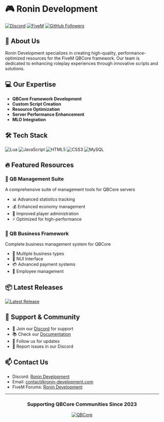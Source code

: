 # 🎮 Ronin Development

[![Discord](https://img.shields.io/badge/Discord-Join%20Us-7289DA?style=for-the-badge&logo=discord&logoColor=white)](https://discord.gg/ronin-development)
[![FiveM](https://img.shields.io/badge/FiveM-Featured%20Resources-F24E1E?style=for-the-badge&logo=fivem&logoColor=white)](https://forum.cfx.re)
[![GitHub Followers](https://img.shields.io/github/followers/Ronin-Development?style=for-the-badge&logo=github&logoColor=white&label=FOLLOWERS)](https://github.com/Ronin-Development)

## 🚀 About Us
Ronin Development specializes in creating high-quality, performance-optimized resources for the FiveM QBCore framework. Our team is dedicated to enhancing roleplay experiences through innovative scripts and solutions.

## 💻 Our Expertise
- **QBCore Framework Development**
- **Custom Script Creation**
- **Resource Optimization**
- **Server Performance Enhancement**
- **MLO Integration**

## 🛠️ Tech Stack
![Lua](https://img.shields.io/badge/Lua-2C2D72?style=for-the-badge&logo=lua&logoColor=white)
![JavaScript](https://img.shields.io/badge/JavaScript-F7DF1E?style=for-the-badge&logo=javascript&logoColor=black)
![HTML5](https://img.shields.io/badge/HTML5-E34F26?style=for-the-badge&logo=html5&logoColor=white)
![CSS3](https://img.shields.io/badge/CSS3-1572B6?style=for-the-badge&logo=css3&logoColor=white)
![MySQL](https://img.shields.io/badge/MySQL-4479A1?style=for-the-badge&logo=mysql&logoColor=white)

## 🔥 Featured Resources

### 💼 QB Management Suite
A comprehensive suite of management tools for QBCore servers
- 📊 Advanced statistics tracking
- 💰 Enhanced economy management
- 👥 Improved player administration
- ⚡ Optimized for high-performance

### 🏢 QB Business Framework
Complete business management system for QBCore
- 🏪 Multiple business types
- 📱 NUI Interface
- 💳 Advanced payment systems
- 👥 Employee management

## 📦 Latest Releases

<!-- This section automatically updates with your latest releases -->
[![Latest Release](https://img.shields.io/github/v/release/Ronin-Development/latest-resource?style=for-the-badge&logo=github&label=LATEST%20RELEASE)](https://github.com/Ronin-Development/latest-resource/releases/latest)

## 🤝 Support & Community

- 💬 Join our [Discord](https://discord.gg/ronin-development) for support
- 📚 Check our [Documentation](https://docs.ronin-development.com)
- 🌟 Follow us for updates
- 🔧 Report issues in our Discord

## 📫 Contact Us
- Discord: [Ronin Development](https://discord.gg/ronin-development)
- Email: contact@ronin-development.com
- FiveM Forums: [Ronin Development](https://forum.cfx.re/u/ronin-development)

---

<div align="center">

### Supporting QBCore Communities Since 2023

[![QBCore](https://img.shields.io/badge/QBCore-Partner-brightgreen?style=for-the-badge)](https://github.com/qbcore-framework)

</div>
